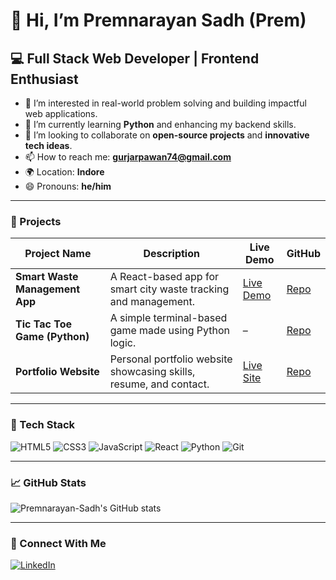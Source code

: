 # 👋 Hi, I’m Premnarayan Sadh (Prem)

## 💻 Full Stack Web Developer | Frontend Enthusiast

- 👀 I’m interested in real-world problem solving and building impactful web applications.
- 🌱 I’m currently learning **Python** and enhancing my backend skills.
- 💞️ I’m looking to collaborate on **open-source projects** and **innovative tech ideas**.
- 📫 How to reach me: **gurjarpawan74@gmail.com**
- 🌍 Location: **Indore**
- 😄 Pronouns: **he/him**

---

### 📂 Projects

| Project Name | Description | Live Demo | GitHub |
|--------------|-------------|-----------|--------|
| **Smart Waste Management App** | A React-based app for smart city waste tracking and management. | [Live Demo](https://your-live-demo-link.com) | [Repo](https://github.com/Premnarayan-Sadh/smart-waste-management) |
| **Tic Tac Toe Game (Python)** | A simple terminal-based game made using Python logic. | – | [Repo](https://github.com/Premnarayan-Sadh/tic-tac-toe-python) |
| **Portfolio Website** | Personal portfolio website showcasing skills, resume, and contact. | [Live Site](https://yourportfolio.com) | [Repo](https://github.com/Premnarayan-Sadh/portfolio) |

---

### 🔧 Tech Stack

![HTML5](https://img.shields.io/badge/-HTML5-E34F26?logo=html5&logoColor=white&style=flat)
![CSS3](https://img.shields.io/badge/-CSS3-1572B6?logo=css3&logoColor=white&style=flat)
![JavaScript](https://img.shields.io/badge/-JavaScript-F7DF1E?logo=javascript&logoColor=black&style=flat)
![React](https://img.shields.io/badge/-React-61DAFB?logo=react&logoColor=black&style=flat)
![Python](https://img.shields.io/badge/-Python-3776AB?logo=python&logoColor=white&style=flat)
![Git](https://img.shields.io/badge/-Git-F05032?logo=git&logoColor=white&style=flat)

---

### 📈 GitHub Stats

![Premnarayan-Sadh's GitHub stats](https://github-readme-stats.vercel.app/api?username=Premnarayan-Sadh&show_icons=true&theme=tokyonight)

---

### 🔗 Connect With Me

[![LinkedIn](https://img.shields.io/badge/LinkedIn-blue?logo=linkedin&logoColor=white)](https://www.linkedin.com/in/premnarayan-sadh-09997a287)
